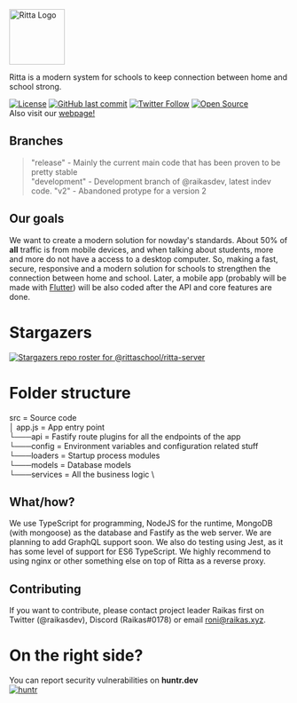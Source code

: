 <!-- Hello! Welcome to the sources of the Ritta readme, woo! -->
<img src="https://ritta.pw/_next/static/images/logo-a972f604000f07609a06d7c9d77bb00c.svg" alt="Ritta Logo" height="100">

Ritta is a modern system for schools to keep connection between home and school strong.

[![License](https://img.shields.io/badge/License-Apache%202.0-blue.svg)](https://opensource.org/licenses/Apache-2.0)
[![GitHub last commit](https://img.shields.io/github/last-commit/rittaschool/ritta.svg?style=flat)]()
[![Twitter Follow](https://img.shields.io/twitter/follow/rittasoft.svg?style=social)](https://twitter.com/rittasoft)
[![Open Source](https://badges.frapsoft.com/os/v1/open-source.svg?v=103)](https://opensource.org/) \
Also visit our [webpage!](https://ritta.fi/jarjestelma)

## Branches

> "release" - Mainly the current main code that has been proven to be pretty stable \
> "development" - Development branch of @raikasdev, latest indev code.
> "v2" - Abandoned protype for a version 2

## Our goals

We want to create a modern solution for nowday's standards. About 50% of **all** traffic is from mobile devices, and when talking about students, more and more do not have a access to a desktop computer. So, making a fast, secure, responsive and a modern solution for schools to strengthen the connection between home and school.
Later, a mobile app (probably will be made with [Flutter](https://flutter.dev)) will be also coded after the API and core features are done.

# Stargazers 

[![Stargazers repo roster for @rittaschool/ritta-server](https://reporoster.com/stars/dark/notext/rittaschool/ritta-server)](https://github.com/rittaschool/ritta-server/stargazers)

# Folder structure

src                 = Source code \
│   app.js          = App entry point \
└───api             = Fastify route plugins for all the endpoints of the app \
└───config          = Environment variables and configuration related stuff \
└───loaders         = Startup process modules \
└───models          = Database models \
└───services        = All the business logic \

## What/how?

We use TypeScript for programming, NodeJS for the runtime, MongoDB (with mongoose) as the database and Fastify as the web server. We are planning to add GraphQL support soon.
We also do testing using Jest, as it has some level of support for ES6 TypeScript.
We highly recommend to using nginx or other something else on top of Ritta as a reverse proxy.
## Contributing

If you want to contribute, please contact project leader Raikas first on Twitter (@raikasdev), Discord (Raikas#0178) or email [roni@raikas.xyz](mailto:roni@raikas.xyz).

# On the right side?

You can report security vulnerabilities on **huntr.dev** \
[![huntr](https://cdn.huntr.dev/huntr_security_badge_mono.svg)](https://huntr.dev)
